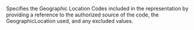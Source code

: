 Specifies the Geographic Location Codes included in the representation by providing a reference to the authorized source of the code, the GeographicLocation used, and any excluded values.